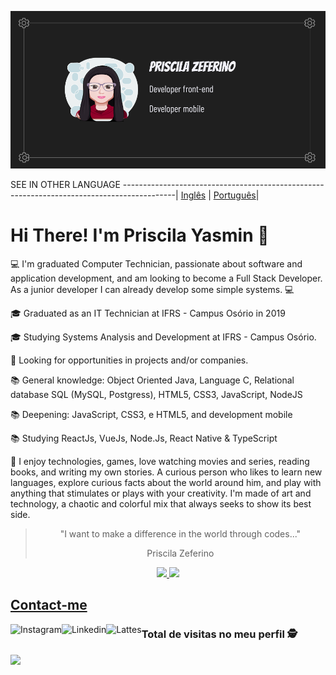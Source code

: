 ![](https://github.com/PriscilaZeferino/PriscilaZeferino/blob/master/cover.png)

SEE IN OTHER LANGUAGE
-------------------------------------------------------------------------------------------| 
[Inglês](https://github.com/PriscilaZeferino/PriscilaZeferino/)                            | 
[Português](https://github.com/PriscilaZeferino/PriscilaZeferino/blob/master/READMEPTBR.md)| 

# Hi There! I'm Priscila Yasmin 👋

:computer:  I'm graduated Computer Technician, passionate about software and application development, and am looking to become a Full Stack Developer. As a junior developer I can already develop some simple systems. :computer:

:mortar_board:  Graduated as an IT Technician at IFRS - Campus Osório in 2019

:mortar_board:  Studying Systems Analysis and Development at IFRS - Campus Osório.

:office:  Looking for opportunities in projects and/or companies.

:books:  General knowledge: Object Oriented Java, Language C, Relational database SQL (MySQL, Postgress), HTML5, CSS3, JavaScript, NodeJS

:books:  Deepening: JavaScript, CSS3, e HTML5, and development mobile

:books:  Studying ReactJs, VueJs, Node.Js, React Native & TypeScript

💬   I enjoy technologies, games, love watching movies and series, reading books, and writing my own stories. A curious person who likes to learn new languages, explore curious facts about the world around him, and play with anything that stimulates or plays with your creativity. I'm made of art and technology, a chaotic and colorful mix that always seeks to show its best side.

<blockquote align="center"> 
"I want to make a difference in the world through codes..."
<p align="center">Priscila Zeferino</p>
</blockquote>


<div align="center">
  <a href="https://github.com/PriscilaZeferino">
  <img height="180em" src="https://github-readme-stats.vercel.app/api?username=priscilazeferino&show_icons=true&theme=midnight-purple"/>
  <img height="180em" src="https://github-readme-stats.vercel.app/api/top-langs/?username=PriscilaZeferino&layout=compact&theme=midnight-purple&width:494&heigth:99%"/>
</div>


## Contact-me

<a target="_blank" href="https://www.instagram.com/devgirl_pri">
  <img align="left" alt="Instagram" src="https://img.shields.io/badge/-Instagram-6a0dad?style=for-the-badge&logo=Instagram&logoColor=d0b4dc" />
</a>
  
<a target="_blank" href="https://www.linkedin.com/in/priscila-yasmin-da-rocha-zeferino-594b5b175">
  <img align="left" alt="Linkedin" src="https://img.shields.io/badge/-Linkedin-6a0dad?style=for-the-badge&logo=Linkedin&logoColor=d0b4dc" />
</a>
  
  <a target="_blank" href="http://lattes.cnpq.br/0649886104585536">
  <img align="left" alt="Lattes" src="https://img.shields.io/badge/-Lattes-6a0dad?style=for-the-badge&logo=Lattes&logoColor=d0b4dc" />
</a>
  
### Total de visitas no meu perfil :detective:   
 <p align="left"> 
   <img alingn="center" src="https://profile-counter.glitch.me/PriscilaZeferino/count.svg" />
 </p>
